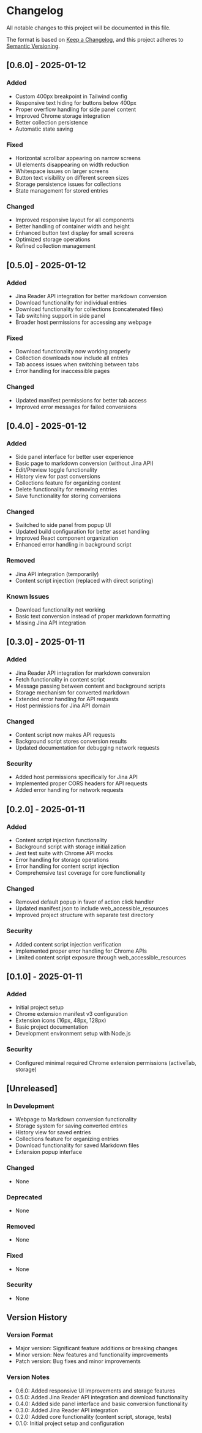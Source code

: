# Changelog

All notable changes to this project will be documented in this file.

The format is based on [Keep a Changelog](https://keepachangelog.com/en/1.0.0/),
and this project adheres to [Semantic Versioning](https://semver.org/spec/v2.0.0.html).

## [0.6.0] - 2025-01-12

### Added
- Custom 400px breakpoint in Tailwind config
- Responsive text hiding for buttons below 400px
- Proper overflow handling for side panel content
- Improved Chrome storage integration
- Better collection persistence
- Automatic state saving

### Fixed
- Horizontal scrollbar appearing on narrow screens
- UI elements disappearing on width reduction
- Whitespace issues on larger screens
- Button text visibility on different screen sizes
- Storage persistence issues for collections
- State management for stored entries

### Changed
- Improved responsive layout for all components
- Better handling of container width and height
- Enhanced button text display for small screens
- Optimized storage operations
- Refined collection management

## [0.5.0] - 2025-01-12

### Added
- Jina Reader API integration for better markdown conversion
- Download functionality for individual entries
- Download functionality for collections (concatenated files)
- Tab switching support in side panel
- Broader host permissions for accessing any webpage

### Fixed
- Download functionality now working properly
- Collection downloads now include all entries
- Tab access issues when switching between tabs
- Error handling for inaccessible pages

### Changed
- Updated manifest permissions for better tab access
- Improved error messages for failed conversions

## [0.4.0] - 2025-01-12

### Added
- Side panel interface for better user experience
- Basic page to markdown conversion (without Jina API)
- Edit/Preview toggle functionality
- History view for past conversions
- Collections feature for organizing content
- Delete functionality for removing entries
- Save functionality for storing conversions

### Changed
- Switched to side panel from popup UI
- Updated build configuration for better asset handling
- Improved React component organization
- Enhanced error handling in background script

### Removed
- Jina API integration (temporarily)
- Content script injection (replaced with direct scripting)

### Known Issues
- Download functionality not working
- Basic text conversion instead of proper markdown formatting
- Missing Jina API integration

## [0.3.0] - 2025-01-11

### Added
- Jina Reader API integration for markdown conversion
- Fetch functionality in content script
- Message passing between content and background scripts
- Storage mechanism for converted markdown
- Extended error handling for API requests
- Host permissions for Jina API domain

### Changed
- Content script now makes API requests
- Background script stores conversion results
- Updated documentation for debugging network requests

### Security
- Added host permissions specifically for Jina API
- Implemented proper CORS headers for API requests
- Added error handling for network requests

## [0.2.0] - 2025-01-11

### Added
- Content script injection functionality
- Background script with storage initialization
- Jest test suite with Chrome API mocks
- Error handling for storage operations
- Error handling for content script injection
- Comprehensive test coverage for core functionality

### Changed
- Removed default popup in favor of action click handler
- Updated manifest.json to include web_accessible_resources
- Improved project structure with separate test directory

### Security
- Added content script injection verification
- Implemented proper error handling for Chrome APIs
- Limited content script exposure through web_accessible_resources

## [0.1.0] - 2025-01-11

### Added
- Initial project setup
- Chrome extension manifest v3 configuration
- Extension icons (16px, 48px, 128px)
- Basic project documentation
- Development environment setup with Node.js

### Security
- Configured minimal required Chrome extension permissions (activeTab, storage)

## [Unreleased]

### In Development
- Webpage to Markdown conversion functionality
- Storage system for saving converted entries
- History view for saved entries
- Collections feature for organizing entries
- Download functionality for saved Markdown files
- Extension popup interface

### Changed
- None

### Deprecated
- None

### Removed
- None

### Fixed
- None

### Security
- None

## Version History

### Version Format
- Major version: Significant feature additions or breaking changes
- Minor version: New features and functionality improvements
- Patch version: Bug fixes and minor improvements

### Version Notes
- 0.6.0: Added responsive UI improvements and storage features
- 0.5.0: Added Jina Reader API integration and download functionality
- 0.4.0: Added side panel interface and basic conversion functionality
- 0.3.0: Added Jina Reader API integration
- 0.2.0: Added core functionality (content script, storage, tests)
- 0.1.0: Initial project setup and configuration
